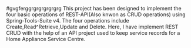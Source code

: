 #gvgferggrgrgrgrgrgrg
 This project has been designed to implement the four basic operations of REST-API(Also knwon as CRUD operations) using Spring-Tools-Suite v4.
 The four operations include Create,Read^Retrieve,Update and Delete.
 Here, I have implement REST CRUD with the help of an API project used to keep service records for a Home Appliance Service Centre.

